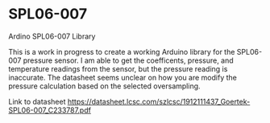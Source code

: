 # SPL06-007
Ardino SPL06-007 Library

This is a work in progress to create a working Arduino library for the SPL06-007 pressure sensor. I am able to get the coefficents, pressure, and temperature readings from the sensor, but the pressure reading is inaccurate. The datasheet seems unclear on how you are modify the pressure calculation based on the selected oversampling. 

Link to datasheet
https://datasheet.lcsc.com/szlcsc/1912111437_Goertek-SPL06-007_C233787.pdf
